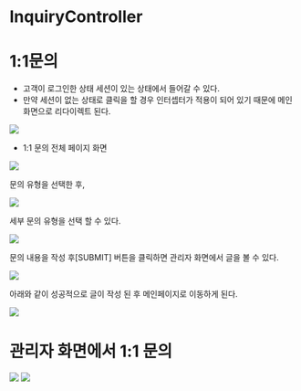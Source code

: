 # **InquiryController**

# **1:1문의**

- 고객이 로그인한 상태 세션이 있는 상태에서 들어갈 수 있다.
- 만약 세션이 없는 상태로 클릭을 할 경우 인터셉터가 적용이 되어 있기 때문에 메인 화면으로 리다이렉트 된다.

<img src ="https://user-images.githubusercontent.com/69107255/113587201-68dd5400-9669-11eb-8a5b-fbec463aeaee.png">

- 1:1 문의 전체 페이지 화면

<img src ="https://user-images.githubusercontent.com/69107255/113587562-ed2fd700-9669-11eb-8cc8-c435d9662020.png">

문의 유형을 선택한 후,

<img src ="https://user-images.githubusercontent.com/69107255/113587676-1badb200-966a-11eb-9517-0a46c6067822.png">

세부 문의 유형을 선택 할 수 있다.

<img src ="https://user-images.githubusercontent.com/69107255/113587775-3b44da80-966a-11eb-9c74-8248564b9d9e.png">

문의 내용을 작성 후[SUBMIT] 버튼을 클릭하면 관리자 화면에서 글을 볼 수 있다.

<img src ="https://user-images.githubusercontent.com/69107255/113587969-82cb6680-966a-11eb-882b-1fab12999a3b.png">

아래와 같이 성공적으로 글이 작성 된 후 메인페이지로 이동하게 된다.

<img src ="https://user-images.githubusercontent.com/69107255/113588188-c625d500-966a-11eb-81ee-91f3dbf3b965.png">

# **관리자 화면에서 1:1 문의**

<img src ="https://user-images.githubusercontent.com/69107255/113588626-5c59fb00-966b-11eb-8152-2689e55fe9e6.png">


<img src ="https://user-images.githubusercontent.com/69107255/113588821-96c39800-966b-11eb-96fc-bce222c10ccb.png">

